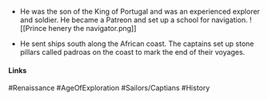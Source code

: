 
- He was the son of the King of Portugal and was an experienced explorer and soldier. He became a Patreon and set up a school for navigation.
![[Prince henery the navigator.png]]

- He sent ships south along the African coast. The captains set up stone pillars called padroas on the coast to mark the end of their voyages.

#### Links
#Renaissance #AgeOfExploration #Sailors/Captians #History 